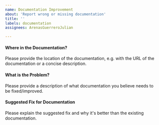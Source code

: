 ```yaml
---
name: Documentation Improvement
about: 'Report wrong or missing documentation'
title: ''
labels: documentation
assignees: ArenasGuerreroJulian

---
```


####  Where in the Documentation?
Please provide the location of the documentation, e.g. with the URL of the documentation or a concise description.

####  What is the Problem?
Please provide a description of what documentation you believe needs to be fixed/improved.

####  Suggested Fix for Documentation
Please explain the suggested fix and why it's better than the existing documentation.
